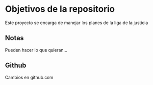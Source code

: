 # Objetivos de la repositorio

Este proyecto se encarga de manejar los planes de la liga de la justicia


## Notas
Pueden hacer lo que quieran...

## Github
Cambios en github.com

